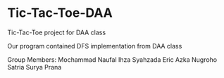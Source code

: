 # Tic-Tac-Toe-DAA
Tic-Tac-Toe project for DAA class

Our program contained DFS implementation from DAA class


Group Members:
Mochammad Naufal Ihza Syahzada
Eric Azka Nugroho
Satria Surya Prana

